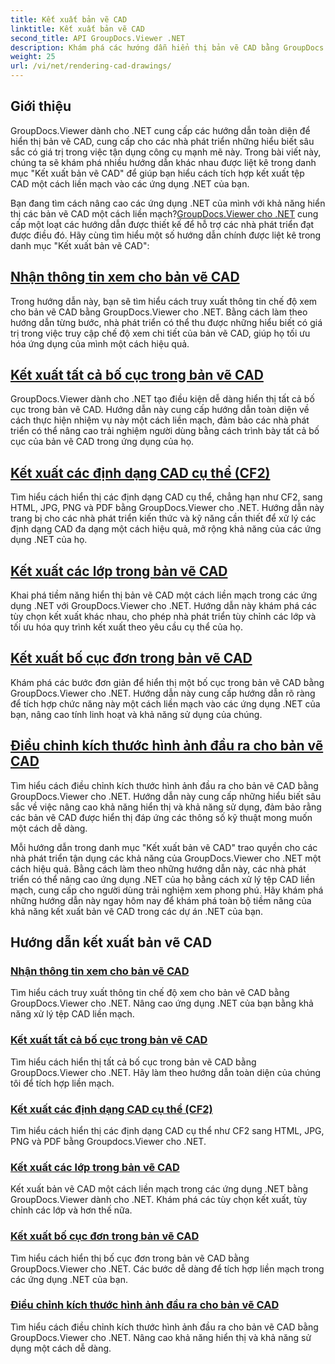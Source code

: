 ```yaml
---
title: Kết xuất bản vẽ CAD
linktitle: Kết xuất bản vẽ CAD
second_title: API GroupDocs.Viewer .NET
description: Khám phá các hướng dẫn hiển thị bản vẽ CAD bằng GroupDocs.Viewer cho .NET. Tìm hiểu cách nâng cao các ứng dụng .NET bằng khả năng xử lý tệp CAD liền mạch.
weight: 25
url: /vi/net/rendering-cad-drawings/
---
```


## Giới thiệu

GroupDocs.Viewer dành cho .NET cung cấp các hướng dẫn toàn diện để hiển thị bản vẽ CAD, cung cấp cho các nhà phát triển những hiểu biết sâu sắc có giá trị trong việc tận dụng công cụ mạnh mẽ này. Trong bài viết này, chúng ta sẽ khám phá nhiều hướng dẫn khác nhau được liệt kê trong danh mục "Kết xuất bản vẽ CAD" để giúp bạn hiểu cách tích hợp kết xuất tệp CAD một cách liền mạch vào các ứng dụng .NET của bạn.

Bạn đang tìm cách nâng cao các ứng dụng .NET của mình với khả năng hiển thị các bản vẽ CAD một cách liền mạch?[GroupDocs.Viewer cho .NET](#) cung cấp một loạt các hướng dẫn được thiết kế để hỗ trợ các nhà phát triển đạt được điều đó. Hãy cùng tìm hiểu một số hướng dẫn chính được liệt kê trong danh mục "Kết xuất bản vẽ CAD":

## [Nhận thông tin xem cho bản vẽ CAD](./get-view-info-cad-drawing/)
Trong hướng dẫn này, bạn sẽ tìm hiểu cách truy xuất thông tin chế độ xem cho bản vẽ CAD bằng GroupDocs.Viewer cho .NET. Bằng cách làm theo hướng dẫn từng bước, nhà phát triển có thể thu được những hiểu biết có giá trị trong việc truy cập chế độ xem chi tiết của bản vẽ CAD, giúp họ tối ưu hóa ứng dụng của mình một cách hiệu quả.

## [Kết xuất tất cả bố cục trong bản vẽ CAD](./render-all-layouts-cad/)
GroupDocs.Viewer dành cho .NET tạo điều kiện dễ dàng hiển thị tất cả bố cục trong bản vẽ CAD. Hướng dẫn này cung cấp hướng dẫn toàn diện về cách thực hiện nhiệm vụ này một cách liền mạch, đảm bảo các nhà phát triển có thể nâng cao trải nghiệm người dùng bằng cách trình bày tất cả bố cục của bản vẽ CAD trong ứng dụng của họ.

## [Kết xuất các định dạng CAD cụ thể (CF2)](./render-specific-cad-formats/)
Tìm hiểu cách hiển thị các định dạng CAD cụ thể, chẳng hạn như CF2, sang HTML, JPG, PNG và PDF bằng GroupDocs.Viewer cho .NET. Hướng dẫn này trang bị cho các nhà phát triển kiến thức và kỹ năng cần thiết để xử lý các định dạng CAD đa dạng một cách hiệu quả, mở rộng khả năng của các ứng dụng .NET của họ.

## [Kết xuất các lớp trong bản vẽ CAD](./render-layers-cad/)
Khai phá tiềm năng hiển thị bản vẽ CAD một cách liền mạch trong các ứng dụng .NET với GroupDocs.Viewer cho .NET. Hướng dẫn này khám phá các tùy chọn kết xuất khác nhau, cho phép nhà phát triển tùy chỉnh các lớp và tối ưu hóa quy trình kết xuất theo yêu cầu cụ thể của họ.

## [Kết xuất bố cục đơn trong bản vẽ CAD](./render-single-layout-cad/)
Khám phá các bước đơn giản để hiển thị một bố cục trong bản vẽ CAD bằng GroupDocs.Viewer cho .NET. Hướng dẫn này cung cấp hướng dẫn rõ ràng để tích hợp chức năng này một cách liền mạch vào các ứng dụng .NET của bạn, nâng cao tính linh hoạt và khả năng sử dụng của chúng.

## [Điều chỉnh kích thước hình ảnh đầu ra cho bản vẽ CAD](./adjust-output-image-size-cad/)
Tìm hiểu cách điều chỉnh kích thước hình ảnh đầu ra cho bản vẽ CAD bằng GroupDocs.Viewer cho .NET. Hướng dẫn này cung cấp những hiểu biết sâu sắc về việc nâng cao khả năng hiển thị và khả năng sử dụng, đảm bảo rằng các bản vẽ CAD được hiển thị đáp ứng các thông số kỹ thuật mong muốn một cách dễ dàng.

Mỗi hướng dẫn trong danh mục "Kết xuất bản vẽ CAD" trao quyền cho các nhà phát triển tận dụng các khả năng của GroupDocs.Viewer cho .NET một cách hiệu quả. Bằng cách làm theo những hướng dẫn này, các nhà phát triển có thể nâng cao ứng dụng .NET của họ bằng cách xử lý tệp CAD liền mạch, cung cấp cho người dùng trải nghiệm xem phong phú. Hãy khám phá những hướng dẫn này ngay hôm nay để khám phá toàn bộ tiềm năng của khả năng kết xuất bản vẽ CAD trong các dự án .NET của bạn.

## Hướng dẫn kết xuất bản vẽ CAD
### [Nhận thông tin xem cho bản vẽ CAD](./get-view-info-cad-drawing/)
Tìm hiểu cách truy xuất thông tin chế độ xem cho bản vẽ CAD bằng GroupDocs.Viewer cho .NET. Nâng cao ứng dụng .NET của bạn bằng khả năng xử lý tệp CAD liền mạch.
### [Kết xuất tất cả bố cục trong bản vẽ CAD](./render-all-layouts-cad/)
Tìm hiểu cách hiển thị tất cả bố cục trong bản vẽ CAD bằng GroupDocs.Viewer cho .NET. Hãy làm theo hướng dẫn toàn diện của chúng tôi để tích hợp liền mạch.
### [Kết xuất các định dạng CAD cụ thể (CF2)](./render-specific-cad-formats/)
Tìm hiểu cách hiển thị các định dạng CAD cụ thể như CF2 sang HTML, JPG, PNG và PDF bằng Groupdocs.Viewer cho .NET.
### [Kết xuất các lớp trong bản vẽ CAD](./render-layers-cad/)
Kết xuất bản vẽ CAD một cách liền mạch trong các ứng dụng .NET bằng GroupDocs.Viewer dành cho .NET. Khám phá các tùy chọn kết xuất, tùy chỉnh các lớp và hơn thế nữa.
### [Kết xuất bố cục đơn trong bản vẽ CAD](./render-single-layout-cad/)
Tìm hiểu cách hiển thị bố cục đơn trong bản vẽ CAD bằng GroupDocs.Viewer cho .NET. Các bước dễ dàng để tích hợp liền mạch trong các ứng dụng .NET của bạn.
### [Điều chỉnh kích thước hình ảnh đầu ra cho bản vẽ CAD](./adjust-output-image-size-cad/)
Tìm hiểu cách điều chỉnh kích thước hình ảnh đầu ra cho bản vẽ CAD bằng GroupDocs.Viewer cho .NET. Nâng cao khả năng hiển thị và khả năng sử dụng một cách dễ dàng.